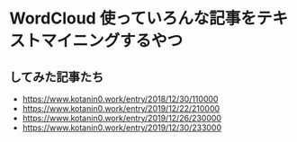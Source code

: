 # WordCloud 使っていろんな記事をテキストマイニングするやつ

## してみた記事たち

- <https://www.kotanin0.work/entry/2018/12/30/110000>
- <https://www.kotanin0.work/entry/2019/12/22/210000>
- <https://www.kotanin0.work/entry/2019/12/26/230000>
- <https://www.kotanin0.work/entry/2019/12/30/233000>
